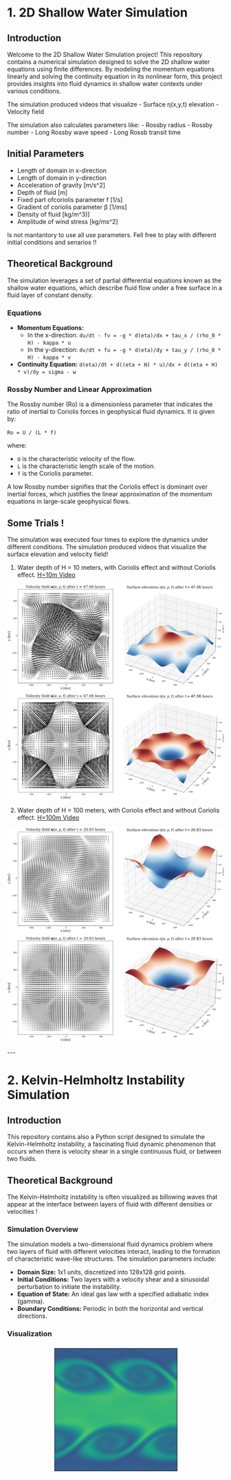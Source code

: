 # 1. 2D Shallow Water Simulation

## Introduction
Welcome to the 2D Shallow Water Simulation project! This repository contains a numerical simulation designed to solve the 2D shallow water equations using finite differences. By modeling the momentum equations linearly and solving the continuity equation in its nonlinear form, this project provides insights into fluid dynamics in shallow water contexts under various conditions.

The simulation produced videos that visualize 
    - Surface η(x,y,t) elevation
    - Velocity field

The simulation also calculates parameters like:
    - Rossby radius
    - Rossby number
    - Long Rossby wave speed
    - Long Rossb  transit time


## Initial Parameters

  - Length of domain in x-direction
  - Length of domain in y-direction
  - Acceleration of gravity [m/s^2]
  - Depth of fluid [m]
  - Fixed part ofcoriolis parameter f [1/s]
  - Gradient of coriolis parameter β [1/ms]
  - Density of fluid [kg/m^3)]
  - Amplitude of wind stress [kg/ms^2]

Is not mantantory to use all use parameters. Fell free to play with different initial conditions and senarios !!


## Theoretical Background
The simulation leverages a set of partial differential equations known as the shallow water equations, which describe fluid flow under a free surface in a fluid layer of constant density.

### Equations
- **Momentum Equations:**
  - In the x-direction: `du/dt - fv = -g * d(eta)/dx + tau_x / (rho_0 * H) - kappa * u`
  - In the y-direction: `dv/dt + fu = -g * d(eta)/dy + tau_y / (rho_0 * H) - kappa * v`
- **Continuity Equation:** `d(eta)/dt + d((eta + H) * u)/dx + d((eta + H) * v)/dy = sigma - w`

### Rossby Number and Linear Approximation
The Rossby number (Ro) is a dimensionless parameter that indicates the ratio of inertial to Coriolis forces in geophysical fluid dynamics. It is given by:

`Ro = U / (L * f)`

where:
- `U` is the characteristic velocity of the flow.
- `L` is the characteristic length scale of the motion.
- `f` is the Coriolis parameter.

A low Rossby number signifies that the Coriolis effect is dominant over inertial forces, which justifies the linear approximation of the momentum equations in large-scale geophysical flows.

## Some Trials !
The simulation was executed four times to explore the dynamics under different conditions. The simulation produced videos that visualize the surface elevation and velocity field! 
1. Water depth of H = 10 meters, with Coriolis effect and without Coriolis effect. [H=10m Video](https://drive.google.com/file/d/1YR8FDIVf6ByGHbSNfJscaeu65GOWXCBM/view?usp=sharing)

<p align="center">
  <a href="https://drive.google.com/file/d/1YR8FDIVf6ByGHbSNfJscaeu65GOWXCBM/view?usp=sharing" target="_blank">
    <img src="https://github.com/costpetrides/Fluid-Dynamics/blob/main/Figures/H10.png" width="600" alt="Shallow Water  Simulation Results for H=10m">
  </a>
</p>

2. Water depth of H = 100 meters, with Coriolis effect and without Coriolis effect. [H=100m Video](https://drive.google.com/file/d/11jBBr4mWOuBRx3ttGlIut1jJO2pvndly/view?usp=sharing)

<p align="center">
  <a href="https://drive.google.com/file/d/11jBBr4mWOuBRx3ttGlIut1jJO2pvndly/view?usp=sharing" target="_blank">
    <img src="https://github.com/costpetrides/Fluid-Dynamics/blob/main/Figures/H100.png" width="600" alt="Shallow Water  Simulation Results for H=10m">
  </a>
</p>
---

# 2. Kelvin-Helmholtz Instability Simulation

## Introduction
This repository contains also a Python script designed to simulate the Kelvin-Helmholtz instability, a fascinating fluid dynamic phenomenon that occurs when there is velocity shear in a single continuous fluid, or between two fluids.

## Theoretical Background
The Kelvin-Helmholtz instability is often visualized as billowing waves that appear at the interface between layers of fluid with different densities or velocities ! 

### Simulation Overview
The simulation models a two-dimensional fluid dynamics problem where two layers of fluid with different velocities interact, leading to the formation of characteristic wave-like structures. The simulation parameters include:

- **Domain Size:** 1x1 units, discretized into 128x128 grid points.
- **Initial Conditions:** Two layers with a velocity shear and a sinusoidal perturbation to initiate the instability.
- **Equation of State:** An ideal gas law with a specified adiabatic index (gamma).
- **Boundary Conditions:** Periodic in both the horizontal and vertical directions.

### Visualization
<p align="center">
  <img src="https://github.com/costpetrides/Fluid-Dynamics/blob/main/Figures/KHI.png" width="300" alt="Shallow Water  Simulation Results for H=10m">
</p>
